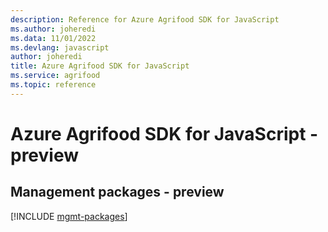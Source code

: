 ```yaml
---
description: Reference for Azure Agrifood SDK for JavaScript
ms.author: joheredi
ms.data: 11/01/2022
ms.devlang: javascript
author: joheredi
title: Azure Agrifood SDK for JavaScript
ms.service: agrifood
ms.topic: reference
---
```

# Azure Agrifood SDK for JavaScript - preview

## Management packages - preview
[!INCLUDE [mgmt-packages](agrifood-mgmt-index.md)]